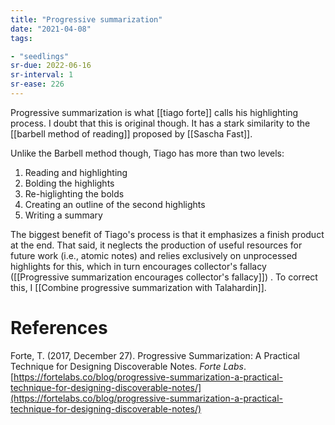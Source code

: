 ```yaml
---
title: "Progressive summarization"
date: "2021-04-08"
tags:

- "seedlings"
sr-due: 2022-06-16
sr-interval: 1
sr-ease: 226
---
```


Progressive summarization is what [[tiago forte]] calls his highlighting process. I doubt that this is original though. It has a stark similarity to the [[barbell method of reading]] proposed by [[Sascha Fast]].

Unlike the Barbell method though, Tiago has more than two levels:

1. Reading and highlighting
2. Bolding the highlights
3. Re-higlighting the bolds
4. Creating an outline of the second highlights
5. Writing a summary

The biggest benefit of Tiago's process is that it emphasizes a finish product at the end. That said, it neglects the production of useful resources for future work (i.e., atomic notes) and relies exclusively on unprocessed highlights for this, which in turn encourages collector's fallacy ([[Progressive summarization encourages collector's fallacy]]) . To correct this, I [[Combine progressive summarization with Talahardin]].

# References

Forte, T. (2017, December 27). Progressive Summarization: A Practical Technique for Designing Discoverable Notes. *Forte Labs*. [https://fortelabs.co/blog/progressive-summarization-a-practical-technique-for-designing-discoverable-notes/](https://fortelabs.co/blog/progressive-summarization-a-practical-technique-for-designing-discoverable-notes/)
